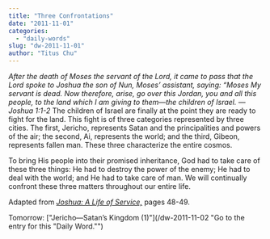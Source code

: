 ```yaml
---
title: "Three Confrontations"
date: "2011-11-01"
categories: 
  - "daily-words"
slug: "dw-2011-11-01"
author: "Titus Chu"
---
```


_After the death of Moses the servant of the Lord, it came to pass that the Lord spoke to Joshua the son of Nun, Moses’ assistant, saying: “Moses My servant is dead. Now therefore, arise, go over this Jordan, you and all this people, to the land which I am giving to them—the children of Israel. — Joshua 1:1-2_ The children of Israel are finally at the point they are ready to fight for the land. This fight is of three categories represented by three cities. The first, Jericho, represents Satan and the principalities and powers of the air; the second, Ai, represents the world; and the third, Gibeon, represents fallen man. These three characterize the entire cosmos.

To bring His people into their promised inheritance, God had to take care of these three things: He had to destroy the power of the enemy; He had to deal with the world; and He had to take care of man. We will continually confront these three matters throughout our entire life.

Adapted from _[Joshua: A Life of Service,](/book-joshua "Go to the listing for this book.")_ pages 48-49.

Tomorrow: ["Jericho—Satan’s Kingdom (1)"](/dw-2011-11-02 "Go to the entry for this "Daily Word."")
